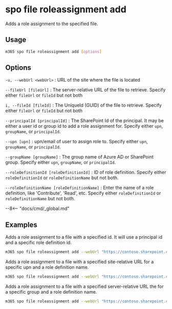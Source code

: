 # spo file roleassignment add

Adds a role assignment to the specified file.

## Usage

```sh
m365 spo file roleassignment add [options]
```

## Options

`-u, --webUrl <webUrl>`
: URL of the site where the file is located

`--fileUrl [fileUrl]`
: The server-relative URL of the file to retrieve. Specify either `fileUrl` or `fileId` but not both

`i, --fileId [fileId]`
: The UniqueId (GUID) of the file to retrieve. Specify either `fileUrl` or `fileId` but not both

`--principalId [principalId]`
: The SharePoint Id of the principal. It may be either a user id or group id to add a role assignment for. Specify either `upn`, `groupName`, or `principalId`.

`--upn [upn]`
: upn/email of user to assign role to. Specify either `upn`, `groupName`, or `principalId`.

`--groupName [groupName]`
: The group name of Azure AD or SharePoint group. Specify either `upn`, `groupName`, or `principalId`.

`--roleDefinitionId [roleDefinitionId]`
: ID of role definition. Specify either `roleDefinitionId` or `roleDefinitionName` but not both.

`--roleDefinitionName [roleDefinitionName]`
: Enter the name of a role definition, like 'Contribute', 'Read', etc. Specify either `roleDefinitionId` or `roleDefinitionName` but not both.

--8<-- "docs/cmd/_global.md"

## Examples

Adds a role assignment to a file with a specified id. It will use a principal id and a specific role definition id.

```sh
m365 spo file roleassignment add --webUrl "https://contoso.sharepoint.com/sites/project-x" --fileId "b2307a39-e878-458b-bc90-03bc578531d6" --principalId 11 --roleDefinitionId 1073741829
```

Adds a role assignment to a file with a specified site-relative URL for a specific upn and a role definition name.

```sh
m365 spo file roleassignment add --webUrl "https://contoso.sharepoint.com/sites/project-x" --fileUrl "Shared Documents/Test1.docx" --upn "testuser@tenant.onmicrosoft.com" --roleDefinitionName "Full Control"
```

Adds a role assignment to a file with a specified server-relative URL the for a specific group  and a role definition name.

```sh
m365 spo file roleassignment add --webUrl "https://contoso.sharepoint.com/sites/project-x" --fileUrl "/sites/project-x/documents/Test1.docx" --upn "testuser@tenant.onmicrosoft.com" --roleDefinitionName "Read"
```
